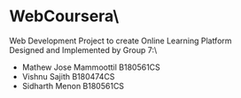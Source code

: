 # WebCoursera\
Web Development Project to create Online Learning Platform\
Designed and Implemented by Group 7:\

  * Mathew Jose Mammoottil  B180561CS
  * Vishnu Sajith           B180474CS
  * Sidharth Menon          B180561CS
